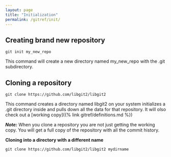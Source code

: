 ```yaml
---
layout: page
title: "Initialization"
permalink: /gitref/init/
---
```


## Creating brand new repository

`git init my_new_repo`

This command will create a new directory named my_new_repo with the .git subdirectory.

## Cloning a repository

`git clone https://github.com/libgit2/libgit2`

This command creates a directory named libgit2 on your system initializes a .git directory inside and pulls down all the data for that repository.  It will olso check out a [working copy]({% link gitref/definitions.md %})

***Note:*** When you clone a repository you are not just getting the working copy.  You will get a full copy of the repository with all the commit history.

**Cloning into a directory with a different name**

`git clone https://github.com/libgit2/libgit2 mydirname`